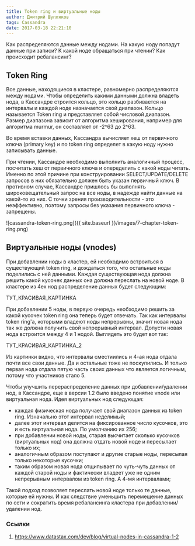 ```yaml
---
title: Token ring и виртуальные ноды
author: Дмитрий Шупляков
tags: Cassandra
date: 2017-03-18 22:21:10
---
```

Как распределяются данные между нодами. На какую ноду попадут данные при записи? К какой ноде обращаться при чтении? Как происходит ребалансинг?

<!-- more -->

## Token Ring
Все данные, находящиеся в кластере, равномерно распределяются между нодами. Чтобы определить какими данными должна владеть нода, в Кассандре строится кольцо, это кольцо разбивается на интервалы и каждой ноде назначается свой диапазон. Кольцо называется Token ring и представляет собой числовой диапазон. Размер диапазона зависит от алгоритма хеширования, например для алгоритма murmur, он составляет от -2^63 до 2^63.

Во время вставки данных, Кассандра вычисляет хеш от первичного ключа (primary key) и по token ring определет в какую ноду нужно записывать данные. 

При чтении, Кассандре необходимо выполнить аналогичный процесс, посчитать хеш от первичного ключа и опеределить с какой ноды читать. Именно по этой причине при конструировании SELECT/UPDATE/DELETE запросов в них обязательно должен быть указан первичный ключ. В противном случае, Кассандре пришлось бы выполнять широковещательный запрос на все ноды, в надежде найти данные на какой-то из них. С точки зрения производительности - это неэффективно, поэтому запросы без указания первичного ключа - запрещены. 

![cassandra-token-ring.png]({{ site.baseurl }}/images/7-chapter-token-ring.png)

## Виртуальные ноды (vnodes)
При добавлении ноды в кластер, ей необходимо встроиться в существующий token ring, и дождаться того, что остальные ноды поделились с ней данными. Каждая существующая нода должна решить какой кусочек данных она должна переслать на новой ноде. В кластере из 4ех нод распределение данных будет следующим: 

ТУТ_КРАСИВАЯ_КАРТИНКА

При добавлении 5 ноды, в первую очередь необходимо решить за какой кусочек token ring она теперь будет отвечать.
Так как интервалы token ring'a, которыми владеют ноды непрерывны, значит новая нода так же должна получить свой непрерывный интервал. Допусти новая нода встроится между 4 и 1 нодой. Выглядеть это будет вот так:

ТУТ_КРАСИВАЯ_КАРТИНКА_2

Из картинки видно, что интервалы сместиились и 4-ая нода отдала почти все свои данные. Да и остальные тоже не поскупились. И только первая нода отдала пятую часть своих данных что является логичным, потому что участников стало 5.

Чтобы улучшить перераспределение данных при добавлении/удалении нод, в Кассандре, еще в версии 1.2 было введено понятие vnode или виртуальная нода. Идея виртуальных нод следующая:
- каждая физическая нода получает свой диапазон данных из token ring. Изначально этот интервал неделимый;
- далее этот интервал делится на фиксированное число кусочков, это и есть виртуальная нода. По умолчанию их 256;
- при добавлении новой ноды, старая высчитает сколько кусочков (виртуальных нод) она должна отдать новой ноде и пересылает только их;
- аналогичным образом поступают и другие старые ноды, пересылая только некоторые кусочки;
- таким образом новая нода отщипывает по чуть-чуть данных от каждой старой ноды и фактически владеет уже не одним непрерывным интервалом из token ring. А 4-мя интервалами;

Такой подход позволяет переслать новой ноде только те данные, которые ей нужны. И как следствие уменьшить перемещение данных по сети и сократить время ребалансинга кластера при добавлении/удалении нод.

### Ссылки
1. https://www.datastax.com/dev/blog/virtual-nodes-in-cassandra-1-2
